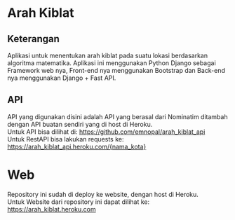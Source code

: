 # Arah Kiblat
## Keterangan
Aplikasi untuk menentukan arah kiblat pada suatu lokasi berdasarkan algoritma matematika. Aplikasi ini menggunakan Python Django sebagai Framework web nya, Front-end nya menggunakan Bootstrap dan Back-end nya menggunakan Django + Fast API.

## API
API yang digunakan disini adalah API yang berasal dari Nominatim ditambah dengan API buatan sendiri yang di host di Heroku. <br>
Untuk API bisa dilihat di: https://github.com/emnopal/arah_kiblat_api <br>
Untuk RestAPI bisa lakukan requests ke: https://arah_kiblat_api.heroku.com/{nama_kota} <br>

# Web
Repository ini sudah di deploy ke website, dengan host di Heroku.<br>
Untuk Website dari repository ini dapat dilihat ke: https://arah_kiblat.heroku.com

